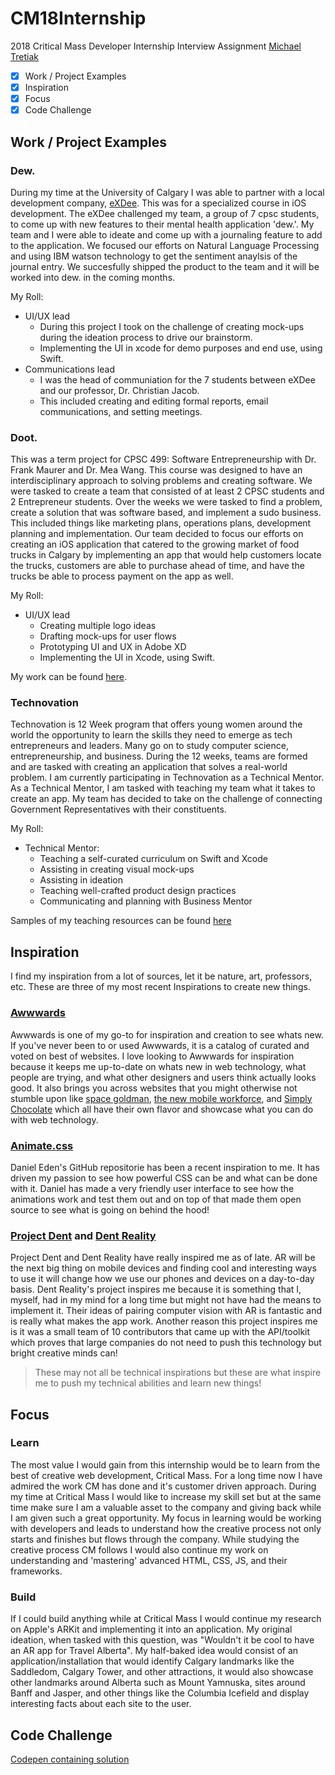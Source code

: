 # CM18Internship
2018 Critical Mass Developer Internship Interview Assignment
[Michael Tretiak](https://cpsc.ucalgary.ca/~michael.tretiak)

- [x] Work / Project Examples
- [x] Inspiration
- [x] Focus
- [x] Code Challenge

## Work / Project Examples
### Dew.
During my time at the University of Calgary I was able to partner with a local development company, [eXDee](https://exdee.ai/dew). This was for a specialized course in iOS development. The eXDee challenged my team, a group of 7 cpsc students, to come up with new features to their mental health application 'dew.'. My team and I were able to ideate and come up with a journaling feature to add to the application. We focused our efforts on Natural Language Processing and using IBM watson technology to get the sentiment anaylsis of the journal entry. We succesfully shipped the product to the team and it will be worked into dew. in the coming months.

My Roll:
- UI/UX lead
  - During this project I took on the challenge of creating mock-ups during the ideation process to drive our brainstorm.
  - Implementing the UI in xcode for demo purposes and end use, using Swift.
- Communications lead
  - I was the head of communiation for the 7 students between eXDee and our professor, Dr. Christian Jacob.
  - This included creating and editing formal reports, email communications, and setting meetings.

### Doot.
This was a term project for CPSC 499: Software Entrepreneurship with Dr. Frank Maurer and Dr. Mea Wang. This course was designed to have an interdisciplinary approach to solving problems and creating software. We were tasked to create a team that consisted of at least 2 CPSC students and 2 Entrepreneur students. Over the weeks we were tasked to find a problem, create a solution that was software based, and implement a sudo business. This included things like marketing plans, operations plans, development planning and implementation. Our team decided to focus our efforts on creating an iOS application that catered to the growing market of food trucks in Calgary by implementing an app that would help customers locate the trucks, customers are able to purchase ahead of time, and have the trucks be able to process payment on the app as well.

My Roll:
- UI/UX lead
  - Creating multiple logo ideas
  - Drafting mock-ups for user flows
  - Prototyping UI and UX in Adobe XD
  - Implementing the UI in Xcode, using Swift.
  
My work can be found [here](https://pages.cpsc.ucalgary.ca/~michael.tretiak/499ui.html).

### Technovation
Technovation is 12 Week program that offers young women around the world the opportunity to learn the skills they need to emerge as tech entrepreneurs and leaders. Many go on to study computer science, entrepreneurship, and business. During the 12 weeks, teams are formed and are tasked with creating an application that solves a real-world problem.
I am currently participating in Technovation as a Technical Mentor. As a Technical Mentor, I am tasked with teaching my team what it takes to create an app. My team has decided to take on the challenge of connecting Government Representatives with their constituents. 

My Roll:
- Technical Mentor:
  - Teaching a self-curated curriculum on Swift and Xcode
  - Assisting in creating visual mock-ups
  - Assisting in ideation
  - Teaching well-crafted product design practices
  - Communicating and planning with Business Mentor

Samples of my teaching resources can be found [here](https://drive.google.com/open?id=1v1hAw97Uinxo1GIHHs5yzRhNt3HdACmO)

## Inspiration
I find my inspiration from a lot of sources, let it be nature, art, professors, etc. These are three of my most recent Inspirations to create new things.

### [Awwwards](https://www.awwwards.com)
Awwwards is one of my go-to for inspiration and creation to see whats new. If you've never been to or used Awwwards, it is a catalog of curated and voted on best of websites. I love looking to Awwwards for inspiration because it keeps me up-to-date on whats new in web technology, what people are trying, and what other designers and users think actually looks good. It also brings you across websites that you might otherwise not stumble upon like [space goldman](http://spacegoldman.com), [the new mobile workforce](https://www.thenewmobileworkforce.com/on-race-day), and [Simply Chocolate](https://simplychocolate.dk) which all have their own flavor and showcase what you can do with web technology.

### [Animate.css](https://daneden.github.io/animate.css/)
Daniel Eden's GitHub repositorie has been a recent inspiration to me. It has driven my passion to see how powerful CSS can be and what can be done with it. Daniel has made a very friendly user interface to see how the animations work and test them out and on top of that made them open source to see what is going on behind the hood!

### [Project Dent](https://github.com/ProjectDent/ARKit-CoreLocation) and [Dent Reality](https://dentreality.com)
Project Dent and Dent Reality have really inspired me as of late. AR will be the next big thing on mobile devices and finding cool and interesting ways to use it will change how we use our phones and devices on a day-to-day basis. Dent Reality's project inspires me because it is something that I, myself, had in my mind for a long time but might not have had the means to implement it. Their ideas of pairing computer vision with AR is fantastic and is really what makes the app work. Another reason this project inspires me is it was a small team of 10 contributors that came up with the API/toolkit which proves that large companies do not need to push this technology but bright creative minds can!

> These may not all be technical inspirations but these are what inspire me to push my technical abilities and learn new things!

## Focus

### Learn
The most value I would gain from this internship would be to learn from the best of creative web development, Critical Mass. For a long time now I have admired the work CM has done and it's customer driven approach. During my time at Critical Mass I would like to increase my skill set but at the same time make sure I am a valuable asset to the company and giving back while I am given such a great opportunity. My focus in learning would be working with developers and leads to understand how the creative process not only starts and finishes but flows through the company. While studying the creative process CM follows I would also continue my work on understanding and 'mastering' advanced HTML, CSS, JS, and their frameworks.

### Build
If I could build anything while at Critical Mass I would continue my research on Apple's ARKit and implementing it into an application. My original ideation, when tasked with this question, was "Wouldn't it be cool to have an AR app for Travel Alberta". My half-baked idea would consist of an application/installation that would identify Calgary landmarks like the Saddledom, Calgary Tower, and other attractions, it would also showcase other landmarks around Alberta such as Mount Yamnuska, sites around Banff and Jasper, and other things like the Columbia Icefield and display interesting facts about each site to the user.


## Code Challenge

[Codepen containing solution](https://codepen.io/mtretiak/pen/GxQNdP)

